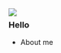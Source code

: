 <img align="left" src="https://github-readme-stats.vercel.app/api?username=aptx5788&show_icons=true&icon_color=CE1D2D&text_color=718096&bg_color=ffffff&hide_title=true" />

### Hello

- About me
